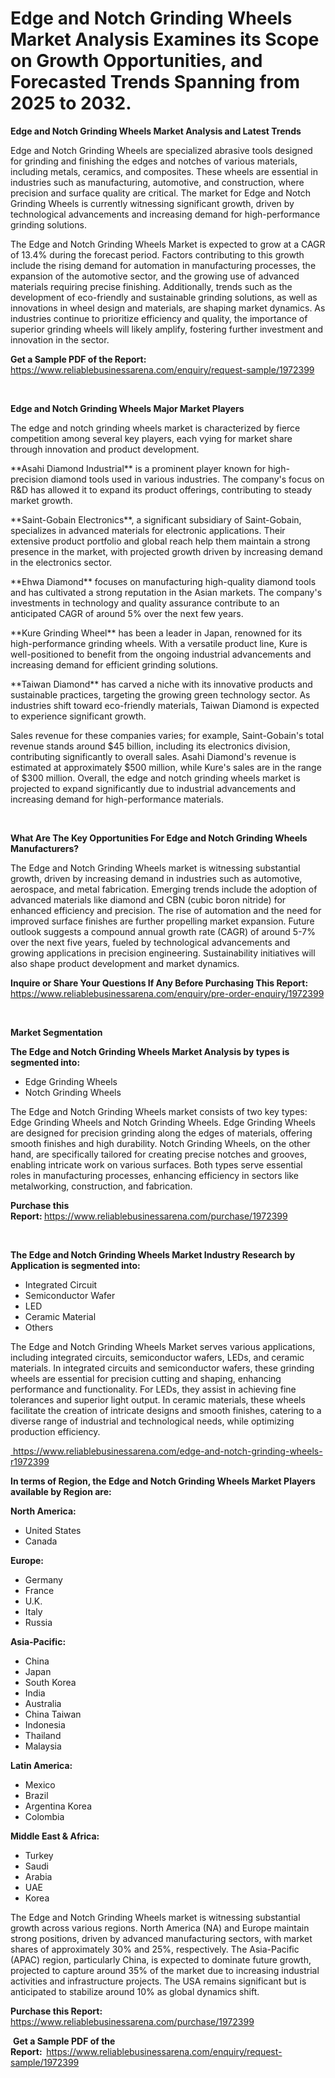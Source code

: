 <p><h1>Edge and Notch Grinding Wheels Market Analysis Examines its Scope on Growth Opportunities, and Forecasted Trends Spanning from 2025 to 2032.</h1></p><p><strong>Edge and Notch Grinding Wheels Market Analysis and Latest Trends</strong></p>
<p><p>Edge and Notch Grinding Wheels are specialized abrasive tools designed for grinding and finishing the edges and notches of various materials, including metals, ceramics, and composites. These wheels are essential in industries such as manufacturing, automotive, and construction, where precision and surface quality are critical. The market for Edge and Notch Grinding Wheels is currently witnessing significant growth, driven by technological advancements and increasing demand for high-performance grinding solutions.</p><p>The Edge and Notch Grinding Wheels Market is expected to grow at a CAGR of 13.4% during the forecast period. Factors contributing to this growth include the rising demand for automation in manufacturing processes, the expansion of the automotive sector, and the growing use of advanced materials requiring precise finishing. Additionally, trends such as the development of eco-friendly and sustainable grinding solutions, as well as innovations in wheel design and materials, are shaping market dynamics. As industries continue to prioritize efficiency and quality, the importance of superior grinding wheels will likely amplify, fostering further investment and innovation in the sector.</p></p>
<p><strong>Get a Sample PDF of the Report:&nbsp;</strong> <a href="https://www.reliablebusinessarena.com/enquiry/request-sample/1972399?utm_campaign=2822&utm_medium=2&utm_source=Github&utm_content=ia&utm_term=12042025&utm_id=edge-and-notch-grinding-wheels">https://www.reliablebusinessarena.com/enquiry/request-sample/1972399</a></p>
<p>&nbsp;</p>
<p><strong>Edge and Notch Grinding Wheels Major Market Players</strong></p>
<p><p>The edge and notch grinding wheels market is characterized by fierce competition among several key players, each vying for market share through innovation and product development. </p><p>**Asahi Diamond Industrial** is a prominent player known for high-precision diamond tools used in various industries. The company's focus on R&D has allowed it to expand its product offerings, contributing to steady market growth. </p><p>**Saint-Gobain Electronics**, a significant subsidiary of Saint-Gobain, specializes in advanced materials for electronic applications. Their extensive product portfolio and global reach help them maintain a strong presence in the market, with projected growth driven by increasing demand in the electronics sector.</p><p>**Ehwa Diamond** focuses on manufacturing high-quality diamond tools and has cultivated a strong reputation in the Asian markets. The company's investments in technology and quality assurance contribute to an anticipated CAGR of around 5% over the next few years.</p><p>**Kure Grinding Wheel** has been a leader in Japan, renowned for its high-performance grinding wheels. With a versatile product line, Kure is well-positioned to benefit from the ongoing industrial advancements and increasing demand for efficient grinding solutions.</p><p>**Taiwan Diamond** has carved a niche with its innovative products and sustainable practices, targeting the growing green technology sector. As industries shift toward eco-friendly materials, Taiwan Diamond is expected to experience significant growth.</p><p>Sales revenue for these companies varies; for example, Saint-Gobain's total revenue stands around $45 billion, including its electronics division, contributing significantly to overall sales. Asahi Diamond's revenue is estimated at approximately $500 million, while Kure's sales are in the range of $300 million. Overall, the edge and notch grinding wheels market is projected to expand significantly due to industrial advancements and increasing demand for high-performance materials.</p></p>
<p>&nbsp;</p>
<p><strong>What Are The Key Opportunities For Edge and Notch Grinding Wheels Manufacturers?</strong></p>
<p><p>The Edge and Notch Grinding Wheels market is witnessing substantial growth, driven by increasing demand in industries such as automotive, aerospace, and metal fabrication. Emerging trends include the adoption of advanced materials like diamond and CBN (cubic boron nitride) for enhanced efficiency and precision. The rise of automation and the need for improved surface finishes are further propelling market expansion. Future outlook suggests a compound annual growth rate (CAGR) of around 5-7% over the next five years, fueled by technological advancements and growing applications in precision engineering. Sustainability initiatives will also shape product development and market dynamics.</p></p>
<p><strong>Inquire or Share Your Questions If Any Before Purchasing This Report:</strong> <a href="https://www.reliablebusinessarena.com/enquiry/pre-order-enquiry/1972399?utm_campaign=2822&utm_medium=2&utm_source=Github&utm_content=ia&utm_term=12042025&utm_id=edge-and-notch-grinding-wheels">https://www.reliablebusinessarena.com/enquiry/pre-order-enquiry/1972399</a></p>
<p>&nbsp;</p>
<p><strong>Market Segmentation</strong></p>
<p><strong>The Edge and Notch Grinding Wheels Market Analysis by types is segmented into:</strong></p>
<p><ul><li>Edge Grinding Wheels</li><li>Notch Grinding Wheels</li></ul></p>
<p><p>The Edge and Notch Grinding Wheels market consists of two key types: Edge Grinding Wheels and Notch Grinding Wheels. Edge Grinding Wheels are designed for precision grinding along the edges of materials, offering smooth finishes and high durability. Notch Grinding Wheels, on the other hand, are specifically tailored for creating precise notches and grooves, enabling intricate work on various surfaces. Both types serve essential roles in manufacturing processes, enhancing efficiency in sectors like metalworking, construction, and fabrication.</p></p>
<p><strong>Purchase this Report:&nbsp;</strong><a href="https://www.reliablebusinessarena.com/purchase/1972399?utm_campaign=2822&utm_medium=2&utm_source=Github&utm_content=ia&utm_term=12042025&utm_id=edge-and-notch-grinding-wheels">https://www.reliablebusinessarena.com/purchase/1972399</a></p>
<p>&nbsp;</p>
<p><strong>The Edge and Notch Grinding Wheels Market Industry Research by Application is segmented into:</strong></p>
<p><ul><li>Integrated Circuit</li><li>Semiconductor Wafer</li><li>LED</li><li>Ceramic Material</li><li>Others</li></ul></p>
<p><p>The Edge and Notch Grinding Wheels Market serves various applications, including integrated circuits, semiconductor wafers, LEDs, and ceramic materials. In integrated circuits and semiconductor wafers, these grinding wheels are essential for precision cutting and shaping, enhancing performance and functionality. For LEDs, they assist in achieving fine tolerances and superior light output. In ceramic materials, these wheels facilitate the creation of intricate designs and smooth finishes, catering to a diverse range of industrial and technological needs, while optimizing production efficiency.</p></p>
<p><a href="https://www.reliablebusinessarena.com/edge-and-notch-grinding-wheels-r1972399?utm_campaign=2822&utm_medium=2&utm_source=Github&utm_content=ia&utm_term=12042025&utm_id=edge-and-notch-grinding-wheels">&nbsp;https://www.reliablebusinessarena.com/edge-and-notch-grinding-wheels-r1972399</a></p>
<p><strong>In terms of Region, the Edge and Notch Grinding Wheels Market Players available by Region are:</strong></p>
<p>
    <p> <strong> North America: </strong>
        <ul>
            <li>United States</li>
            <li>Canada</li>
        </ul>
        </p> 
    <p> <strong> Europe: </strong>
        <ul>
            <li>Germany</li>
            <li>France</li>
            <li>U.K.</li>
            <li>Italy</li>
            <li>Russia</li>
        </ul>
        </p> 
    <p> <strong> Asia-Pacific: </strong>
        <ul>
            <li>China</li>
            <li>Japan</li>
            <li>South Korea</li>
            <li>India</li>
            <li>Australia</li>
            <li>China Taiwan</li>
            <li>Indonesia</li>
            <li>Thailand</li>
            <li>Malaysia</li>
        </ul>
        </p> 
    <p> <strong> Latin America: </strong>
        <ul>
            <li>Mexico</li>
            <li>Brazil</li>
            <li>Argentina Korea</li>
            <li>Colombia</li>
        </ul>
        </p> 
    <p> <strong> Middle East & Africa: </strong>
        <ul>
            <li>Turkey</li>
            <li>Saudi</li>
            <li>Arabia</li>
            <li>UAE</li>
            <li>Korea</li>
        </ul>
    </p>
    </p>
<p><p>The Edge and Notch Grinding Wheels market is witnessing substantial growth across various regions. North America (NA) and Europe maintain strong positions, driven by advanced manufacturing sectors, with market shares of approximately 30% and 25%, respectively. The Asia-Pacific (APAC) region, particularly China, is expected to dominate future growth, projected to capture around 35% of the market due to increasing industrial activities and infrastructure projects. The USA remains significant but is anticipated to stabilize around 10% as global dynamics shift.</p></p>
<p><strong>Purchase this Report: </strong><a href="https://www.reliablebusinessarena.com/purchase/1972399?utm_campaign=2822&utm_medium=2&utm_source=Github&utm_content=ia&utm_term=12042025&utm_id=edge-and-notch-grinding-wheels">https://www.reliablebusinessarena.com/purchase/1972399</a></p>
<p>&nbsp;<strong>Get a Sample PDF of the Report:&nbsp;&nbsp;</strong><a href="https://www.reliablebusinessarena.com/enquiry/request-sample/1972399?utm_campaign=2822&utm_medium=2&utm_source=Github&utm_content=ia&utm_term=12042025&utm_id=edge-and-notch-grinding-wheels">https://www.reliablebusinessarena.com/enquiry/request-sample/1972399</a></p>
<p><strong></strong></p>
<p><p></p><p></p><p></p></p>